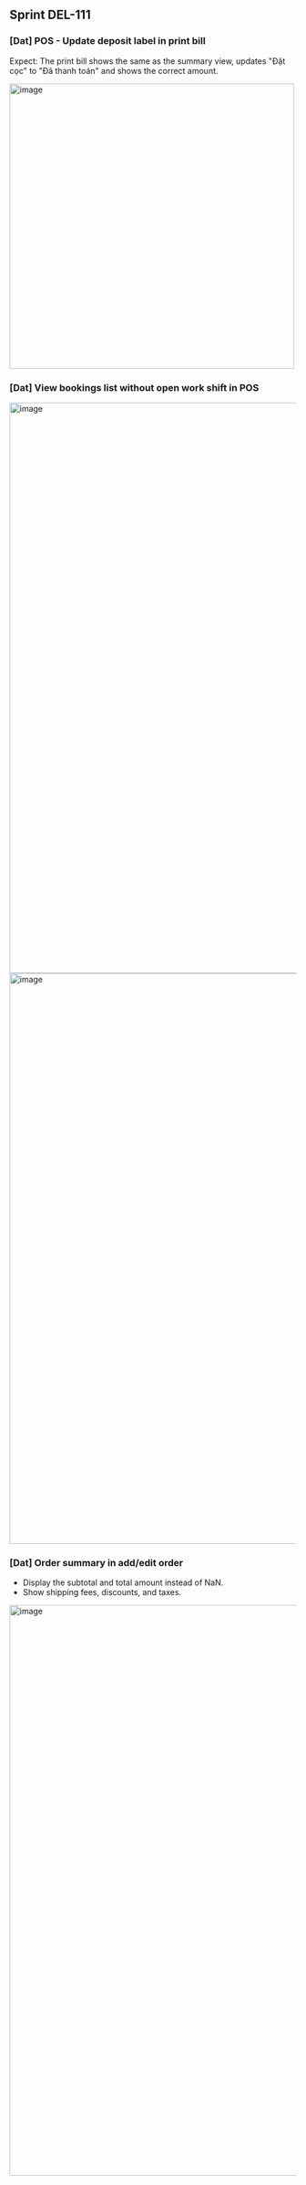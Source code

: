 ## Sprint DEL-111

### [Dat] POS - Update deposit label in print bill

Expect: The print bill shows the same as the summary view, updates "Đặt cọc" to "Đã thanh toán" and shows the correct amount.

<img width="500" alt="image" src="https://github.com/Maffiaco/documentation/assets/51017791/349d989a-ea34-4922-ac4b-61fa11ec268c">


### [Dat] View bookings list without open work shift in POS

<img width="1000" alt="image" src="https://github.com/Maffiaco/documentation/assets/51017791/0d682f0b-c36e-41d2-b7f4-913846cf878f">
<img width="1000" alt="image" src="https://github.com/Maffiaco/documentation/assets/51017791/dafeb813-8f64-4322-ae60-959ee1a74daa">


### [Dat] Order summary in add/edit order

- Display the subtotal and total amount instead of NaN.
- Show shipping fees, discounts, and taxes.

<img width="1000" alt="image" src="https://github.com/Maffiaco/documentation/assets/51017791/912dee13-2e86-4160-8424-78d27c311672">





